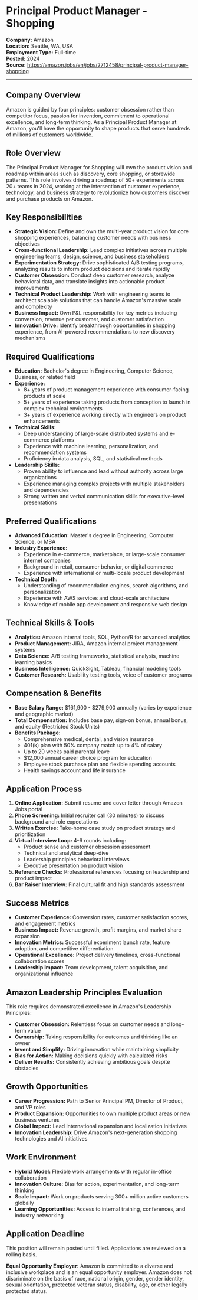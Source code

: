 # Principal Product Manager - Shopping
**Company:** Amazon  
**Location:** Seattle, WA, USA  
**Employment Type:** Full-time  
**Posted:** 2024  
**Source:** https://amazon.jobs/en/jobs/2712458/principal-product-manager-shopping

---

## Company Overview
Amazon is guided by four principles: customer obsession rather than competitor focus, passion for invention, commitment to operational excellence, and long-term thinking. As a Principal Product Manager at Amazon, you'll have the opportunity to shape products that serve hundreds of millions of customers worldwide.

## Role Overview
The Principal Product Manager for Shopping will own the product vision and roadmap within areas such as discovery, core shopping, or storewide patterns. This role involves driving a roadmap of 50+ experiments across 20+ teams in 2024, working at the intersection of customer experience, technology, and business strategy to revolutionize how customers discover and purchase products on Amazon.

## Key Responsibilities
- **Strategic Vision:** Define and own the multi-year product vision for core shopping experiences, balancing customer needs with business objectives
- **Cross-functional Leadership:** Lead complex initiatives across multiple engineering teams, design, science, and business stakeholders
- **Experimentation Strategy:** Drive sophisticated A/B testing programs, analyzing results to inform product decisions and iterate rapidly
- **Customer Obsession:** Conduct deep customer research, analyze behavioral data, and translate insights into actionable product improvements
- **Technical Product Leadership:** Work with engineering teams to architect scalable solutions that can handle Amazon's massive scale and complexity
- **Business Impact:** Own P&L responsibility for key metrics including conversion, revenue per customer, and customer satisfaction
- **Innovation Drive:** Identify breakthrough opportunities in shopping experience, from AI-powered recommendations to new discovery mechanisms

## Required Qualifications
- **Education:** Bachelor's degree in Engineering, Computer Science, Business, or related field
- **Experience:** 
  - 8+ years of product management experience with consumer-facing products at scale
  - 5+ years of experience taking products from conception to launch in complex technical environments
  - 3+ years of experience working directly with engineers on product enhancements
- **Technical Skills:**
  - Deep understanding of large-scale distributed systems and e-commerce platforms
  - Experience with machine learning, personalization, and recommendation systems
  - Proficiency in data analysis, SQL, and statistical methods
- **Leadership Skills:**
  - Proven ability to influence and lead without authority across large organizations
  - Experience managing complex projects with multiple stakeholders and dependencies
  - Strong written and verbal communication skills for executive-level presentations

## Preferred Qualifications
- **Advanced Education:** Master's degree in Engineering, Computer Science, or MBA
- **Industry Experience:**
  - Experience in e-commerce, marketplace, or large-scale consumer internet companies
  - Background in retail, consumer behavior, or digital commerce
  - Experience with international or multi-locale product development
- **Technical Depth:**
  - Understanding of recommendation engines, search algorithms, and personalization
  - Experience with AWS services and cloud-scale architecture
  - Knowledge of mobile app development and responsive web design

## Technical Skills & Tools
- **Analytics:** Amazon internal tools, SQL, Python/R for advanced analytics
- **Product Management:** JIRA, Amazon internal project management systems
- **Data Science:** A/B testing frameworks, statistical analysis, machine learning basics
- **Business Intelligence:** QuickSight, Tableau, financial modeling tools
- **Customer Research:** Usability testing tools, voice of customer programs

## Compensation & Benefits
- **Base Salary Range:** $161,900 - $279,900 annually (varies by experience and geographic market)
- **Total Compensation:** Includes base pay, sign-on bonus, annual bonus, and equity (Restricted Stock Units)
- **Benefits Package:**
  - Comprehensive medical, dental, and vision insurance
  - 401(k) plan with 50% company match up to 4% of salary
  - Up to 20 weeks paid parental leave
  - $12,000 annual career choice program for education
  - Employee stock purchase plan and flexible spending accounts
  - Health savings account and life insurance

## Application Process
1. **Online Application:** Submit resume and cover letter through Amazon Jobs portal
2. **Phone Screening:** Initial recruiter call (30 minutes) to discuss background and role expectations
3. **Written Exercise:** Take-home case study on product strategy and prioritization
4. **Virtual Interview Loop:** 4-6 rounds including:
   - Product sense and customer obsession assessment
   - Technical and analytical deep-dive
   - Leadership principles behavioral interviews
   - Executive presentation on product vision
5. **Reference Checks:** Professional references focusing on leadership and product impact
6. **Bar Raiser Interview:** Final cultural fit and high standards assessment

## Success Metrics
- **Customer Experience:** Conversion rates, customer satisfaction scores, and engagement metrics
- **Business Impact:** Revenue growth, profit margins, and market share expansion
- **Innovation Metrics:** Successful experiment launch rate, feature adoption, and competitive differentiation
- **Operational Excellence:** Project delivery timelines, cross-functional collaboration scores
- **Leadership Impact:** Team development, talent acquisition, and organizational influence

## Amazon Leadership Principles Evaluation
This role requires demonstrated excellence in Amazon's Leadership Principles:
- **Customer Obsession:** Relentless focus on customer needs and long-term value
- **Ownership:** Taking responsibility for outcomes and thinking like an owner
- **Invent and Simplify:** Driving innovation while maintaining simplicity
- **Bias for Action:** Making decisions quickly with calculated risks
- **Deliver Results:** Consistently achieving ambitious goals despite obstacles

## Growth Opportunities
- **Career Progression:** Path to Senior Principal PM, Director of Product, and VP roles
- **Product Expansion:** Opportunities to own multiple product areas or new business ventures
- **Global Impact:** Lead international expansion and localization initiatives
- **Innovation Leadership:** Drive Amazon's next-generation shopping technologies and AI initiatives

## Work Environment
- **Hybrid Model:** Flexible work arrangements with regular in-office collaboration
- **Innovation Culture:** Bias for action, experimentation, and long-term thinking
- **Scale Impact:** Work on products serving 300+ million active customers globally
- **Learning Opportunities:** Access to internal training, conferences, and industry networking

## Application Deadline
This position will remain posted until filled. Applications are reviewed on a rolling basis.

**Equal Opportunity Employer:** Amazon is committed to a diverse and inclusive workplace and is an equal opportunity employer. Amazon does not discriminate on the basis of race, national origin, gender, gender identity, sexual orientation, protected veteran status, disability, age, or other legally protected status.